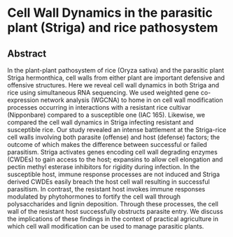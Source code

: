 # Cell Wall Dynamics in the parasitic plant (Striga) and rice pathosystem

## Abstract

In the plant-plant pathosystem of rice (Oryza sativa) and the parasitic plant Striga hermonthica, cell walls from either plant are important defensive and offensive structures. Here we reveal cell wall dynamics in both Striga and rice using simultaneous RNA sequencing. We used weighted gene co-expression network analysis (WGCNA) to home in on cell wall modification processes occurring in interactions with a resistant rice cultivar (Nipponbare) compared to a susceptible one (IAC 165). Likewise, we compared the cell wall dynamics in Striga infecting resistant and susceptible rice. Our study revealed an intense battlement at the Striga-rice cell walls involving both parasite (offense) and host (defense) factors; the outcome of which makes the difference between successful or failed parasitism. Striga activates genes encoding cell wall degrading enzymes (CWDEs) to gain access to the host; expansins to allow cell elongation and pectin methyl esterase inhibitors for rigidity during infection. In the susceptible host, immune response processes are not induced and Striga derived CWDEs easily breach the host cell wall resulting in successful parasitism. In contrast, the resistant host invokes immune responses modulated by phytohormones to fortify the cell wall through polysaccharides and lignin deposition. Through these processes, the cell wall of the resistant host successfully obstructs parasite entry. We discuss the implications of these findings in the context of practical agriculture in which cell wall modification can be used to manage parasitic plants.

